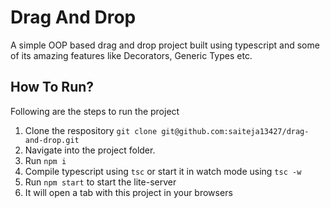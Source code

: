 # Drag And Drop

A simple OOP based drag and drop project built using typescript and some of its amazing features like
Decorators, Generic Types etc.

## How To Run?
Following are the steps to run the project

1. Clone the respository `git clone git@github.com:saiteja13427/drag-and-drop.git`
2. Navigate into the project folder.
3. Run `npm i`
4. Compile typescript using `tsc` or start it in watch mode using `tsc -w`
5. Run `npm start` to start the lite-server
6. It will open a tab with this project in your browsers